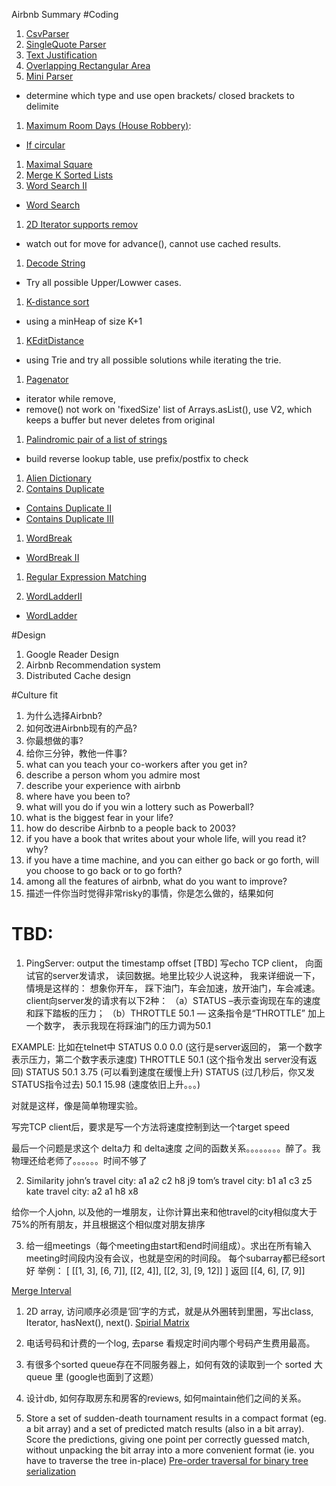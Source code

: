 Airbnb Summary
#Coding
1. [CsvParser](https://github.com/rw2409/LeetCode/blob/master/algo/src/wr/leetcode/algo/airbnb/CsvParser.java)
1. [SingleQuote Parser](https://github.com/rw2409/LeetCode/blob/master/algo/src/wr/leetcode/algo/airbnb/SingleQuoteCSV.java)
1. [Text Justification](https://leetcode.com/submissions/detail/54117526/)
1. [Overlapping Rectangular Area](https://github.com/rw2409/LeetCode/blob/master/algo/src/wr/leetcode/algo/airbnb/Rectangular.java)
1. [Mini Parser](https://github.com/rw2409/LeetCode/blob/master/algo/src/wr/leetcode/algo/airbnb/MiniParser.java)
  * determine which type and use open brackets/ closed brackets to delimite
1. [Maximum Room Days (House Robbery)](https://github.com/rw2409/LeetCode/blob/master/algo/src/wr/leetcode/algo/airbnb/MaxDaysFinder.java):
  * [If circular](https://leetcode.com/submissions/detail/51336881/)
1. [Maximal Square](https://leetcode.com/submissions/detail/53913127/)
1. [Merge K Sorted Lists](https://leetcode.com/submissions/detail/51706807/)
1. [Word Search II](https://leetcode.com/submissions/detail/54103884/)
  * [Word Search](https://leetcode.com/submissions/detail/44884653/)
1. [2D Iterator supports remov](https://github.com/rw2409/LeetCode/blob/master/algo/src/wr/leetcode/algo/airbnb/Iterator2D.java)
  * watch out for move for advance(), cannot use cached results.
1. [Decode String](https://github.com/rw2409/LeetCode/blob/master/algo/src/wr/leetcode/algo/airbnb/StringDecoder.java)
  * Try all possible Upper/Lowwer cases.
1. [K-distance sort](https://github.com/rw2409/LeetCode/blob/master/algo/src/wr/leetcode/algo/airbnb/KDistanceSort.java)
  * using a minHeap of size K+1
1. [KEditDistance](https://github.com/rw2409/LeetCode/blob/master/algo/src/wr/leetcode/algo/airbnb/KEditDistance.java)
  * using Trie and try all possible solutions while iterating the trie.
1. [Pagenator](https://github.com/rw2409/LeetCode/blob/master/algo/src/wr/leetcode/algo/airbnb/Pagenator.java)
  * iterator while remove,
  * remove() not work on 'fixedSize' list of Arrays.asList(), use V2, which keeps a buffer but never deletes from original
1. [Palindromic pair of a list of strings](https://github.com/rw2409/LeetCode/blob/master/algo/src/wr/leetcode/algo/airbnb/ParlindromicPair.java)
  * build reverse lookup table, use prefix/postfix to check
1. [Alien Dictionary](https://leetcode.com/submissions/detail/54124967/)
1. [Contains Duplicate](https://leetcode.com/submissions/detail/31547169/)
  * [Contains Duplicate II](https://leetcode.com/submissions/detail/54082247/)
  * [Contains Duplicate III](https://leetcode.com/submissions/detail/54108539/)
1. [WordBreak ](https://leetcode.com/submissions/detail/23708628/)
  * [WordBreak II ](https://leetcode.com/submissions/detail/44679631/)
1. [Regular Expression Matching](https://github.com/rw2409/LeetCode/blob/master/algo/src/wr/leetcode/algo/airbnb/RegularExpressionMatching.java)

1. [WordLadderII](https://leetcode.com/submissions/detail/44983858/)
  * [WordLadder](https://leetcode.com/submissions/detail/51690831/)

#Design
1. Google Reader Design
2. Airbnb Recommendation system
3. Distributed Cache design

#Culture fit
1. 为什么选择Airbnb?
1. 如何改进Airbnb现有的产品?
1. 你最想做的事?
1. 给你三分钟，教他一件事?
1. what can you teach your co-workers after you get in?
1. describe a person whom you admire most
1. describe your experience with airbnb
1. where have you been to?
1. what will you do if you win a lottery such as Powerball?
1. what is the biggest fear in your life?
1. how do describe Airbnb to a people back to 2003?
1. if you have a book that writes about your whole life, will you read it? why?
1. if you have a time machine, and you can either go back or go forth, will you choose to go back or to go forth?
1. among all the features of airbnb, what do you want to improve?
1. 描述一件你当时觉得非常risky的事情，你是怎么做的，结果如何

# TBD:
1. PingServer: output the timestamp offset [TBD]
写echo TCP client， 向面试官的server发请求， 读回数据。地里比较少人说这种， 我来详细说一下， 情境是这样的： 想象你开车， 踩下油门，车会加速，放开油门，车会减速。 client向server发的请求有以下2种： （a）STATUS –表示查询现在车的速度和踩下踏板的压力； （b）THROTTLE 50.1 — 这条指令是“THROTTLE” 加上一个数字， 表示我现在将踩油门的压力调为50.1

EXAMPLE: 比如在telnet中
STATUS
0.0 0.0 (这行是server返回的， 第一个数字表示压力，第二个数字表示速度)
THROTTLE 50.1 (这个指令发出 server没有返回)
STATUS
50.1 3.75 (可以看到速度在缓慢上升)
STATUS (过几秒后，你又发STATUS指令过去)
50.1 15.98 (速度依旧上升。。。)

对就是这样，像是简单物理实验。

写完TCP client后，要求是写一个方法将速度控制到达一个target speed

最后一个问题是求这个 delta力 和 delta速度 之间的函数关系。。。。。。。。醉了。我物理还给老师了。。。。。。时间不够了


2. Similarity
john’s travel city: a1 a2 c2 h8 j9
tom’s travel city: b1 a1 c3 z5
kate travel city: a2 a1 h8 x8

给你一个人john, 以及他的一堆朋友，让你计算出来和他travel的city相似度大于75%的所有朋友，并且根据这个相似度对朋友排序

3. 给一组meetings（每个meeting由start和end时间组成）。求出在所有输入meeting时间段内没有会议，也就是空闲的时间段。
每个subarray都已经sort好
举例：
[
[[1, 3], [6, 7]],
[[2, 4]],
[[2, 3], [9, 12]]
]
返回
[[4, 6], [7, 9]]

[Merge Interval](https://leetcode.com/submissions/detail/52110668/)

1. 2D array, 访问顺序必须是‘回’字的方式，就是从外圈转到里圈，写出class,
Iterator, hasNext(), next().
[Spirial Matrix](https://leetcode.com/submissions/detail/53194000/)

2. 电话号码和计费的一个log, 去parse 看规定时间内哪个号码产生费用最高。
3. 有很多个sorted queue存在不同服务器上，如何有效的读取到一个 sorted 大queue
里 (google也面到了这题）
4. 设计db, 如何存取房东和房客的reviews, 如何maintain他们之间的关系。

5. Store a set of sudden-death tournament results in a compact format (eg. a bit array) and a set of predicted match results (also in a bit array). Score the predictions, giving one point per correctly guessed match, without unpacking the bit array into a more convenient format (ie. you have to traverse the tree in-place)
[Pre-order traversal for binary tree serialization](https://leetcode.com/submissions/detail/52112886/)
